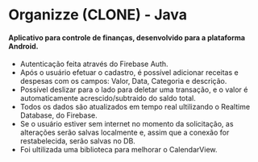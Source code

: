 # Organizze (CLONE) - Java
#### Aplicativo para controle de finanças, desenvolvido para a plataforma Android.

* Autenticação feita através do Firebase Auth.
* Após o usuário efetuar o cadastro, é possível adicionar receitas e despesas com os campos: Valor, Data, Categoria e descrição.
* Possível deslizar para o lado para deletar uma transação, e o valor é automaticamente acrescido/subtraido do saldo total.
* Todos os dados são atualizados em tempo real ultilizando o Realtime Database, do Firebase.
* Se o usuário estiver sem internet no momento da solicitação, as alterações serão salvas localmente e, assim que a conexão for restabelecida, serão salvas no DB.
* Foi ultilizada uma biblioteca para melhorar o CalendarView. 
